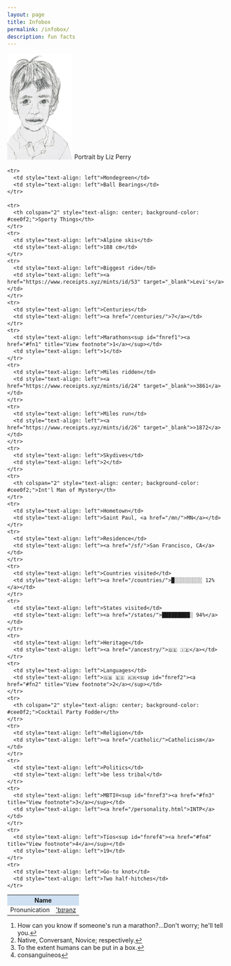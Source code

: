 ```yaml
---
layout: page
title: Infobox
permalink: /infobox/
description: fun facts
---
```

<p><img src="/assets/images/pmb.portrait.png" alt="portrait" style="width: 30%;">
<span class="muted small">Portrait by Liz Perry</span>

<table>
  <tbody>
    <tr>
      <th colspan="2" style="text-align: center; background-color: #cee0f2;">Name</th>
    </tr>
    <tr>
      <td style="text-align: left">Pronunication</td>
      <td style="text-align: left"><a href="/assets/audio/berens.mp3">'b&#x026A;r&#x0259;nz</a></td>
    </tr>

    <tr>
      <td style="text-align: left">Mondegreen</td>
      <td style="text-align: left">Ball Bearings</td>
    </tr>

    <tr>
      <th colspan="2" style="text-align: center; background-color: #cee0f2;">Sporty Things</th>
    </tr>
    <tr>
      <td style="text-align: left">Alpine skis</td>
      <td style="text-align: left">188 cm</td>
    </tr>
    <tr>
      <td style="text-align: left">Biggest ride</td>
      <td style="text-align: left"><a href="https://www.receipts.xyz/mints/id/53" target="_blank">Levi's</a></td>
    </tr>
    <tr>
      <td style="text-align: left">Centuries</td>
      <td style="text-align: left"><a href="/centuries/">7</a></td>
    </tr>
    <tr>
      <td style="text-align: left">Marathons<sup id="fnref1"><a href="#fn1" title="View footnote">1</a></sup></td>
      <td style="text-align: left">1</td>
    </tr>
    <tr>
      <td style="text-align: left">Miles ridden</td>
      <td style="text-align: left"><a href="https://www.receipts.xyz/mints/id/24" target="_blank">>3861</a></td>
    </tr>
    <tr>
      <td style="text-align: left">Miles run</td>
      <td style="text-align: left"><a href="https://www.receipts.xyz/mints/id/26" target="_blank">>1872</a></td>
    </tr>
    <tr>
      <td style="text-align: left">Skydives</td>
      <td style="text-align: left">2</td>
    </tr>
    <tr>
      <th colspan="2" style="text-align: center; background-color: #cee0f2;">Int'l Man of Mystery</th>
    </tr>
    <tr>
      <td style="text-align: left">Hometown</td>
      <td style="text-align: left">Saint Paul, <a href="/mn/">MN</a></td>
    </tr>
    <tr>
      <td style="text-align: left">Residence</td>
      <td style="text-align: left"><a href="/sf/">San Francisco, CA</a></td>
    </tr>
    <tr>
      <td style="text-align: left">Countries visited</td>
      <td style="text-align: left"><a href="/countries/">█░░░░░░░░░ 12%</a></td>
    </tr>
    <tr>
      <td style="text-align: left">States visited</td>
      <td style="text-align: left"><a href="/states/">█████████░ 94%</a></td>
    </tr>
    <tr>
      <td style="text-align: left">Heritage</td>
      <td style="text-align: left"><a href="/ancestry/">🇩🇪 🇮🇪</a></td>
    </tr>
    <tr>
      <td style="text-align: left">Languages</td>
      <td style="text-align: left">🇬🇧 🇪🇸 🇰🇷<sup id="fnref2"><a href="#fn2" title="View footnote">2</a></sup></td>
    </tr>
    <tr>
      <th colspan="2" style="text-align: center; background-color: #cee0f2;">Cocktail Party Fodder</th>
    </tr>
    <tr>
      <td style="text-align: left">Religion</td>
      <td style="text-align: left"><a href="/catholic/">Catholicism</a></td>
    </tr>
    <tr>
      <td style="text-align: left">Politics</td>
      <td style="text-align: left">be less tribal</td>
    </tr>
    <tr>
      <td style="text-align: left">MBTI®<sup id="fnref3"><a href="#fn3" title="View footnote">3</a></sup></td>
      <td style="text-align: left"><a href="/personality.html">INTP</a></td>
    </tr>
    <tr>
      <td style="text-align: left">Tíos<sup id="fnref4"><a href="#fn4" title="View footnote">4</a></sup></td>
      <td style="text-align: left">19</td>
    </tr>
    <tr>
      <td style="text-align: left">Go-to knot</td>
      <td style="text-align: left">Two half-hitches</td>
    </tr>
  </tbody>
</table>

<ol id="footnotes">
  <li id="fn1">How can you know if someone's run a marathon?...Don't worry; he'll tell you.<a href="#fnref1" title="Return to article">↩</a></li>
  <li id="fn2">Native, Conversant, Novice; respectively.<a href="#fnref2" title="Return to article">↩</a></li>
  <li id="fn3">To the extent humans can be put in a box.<a href="#fnref3" title="Return to article">↩</a></li>
  <li id="fn4">consanguíneos<a href="#fnref4" title="Return to article">↩</a></li>
</ol>